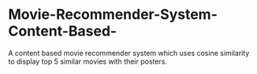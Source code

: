 # Movie-Recommender-System-Content-Based-
A content based movie recommender system which uses cosine similarity to display top 5 similar movies with their posters.
